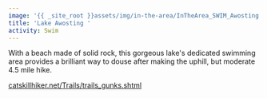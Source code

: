 ```yaml
---
image: '{{ _site_root }}assets/img/in-the-area/InTheArea_SWIM_Awosting.jpg'
title: 'Lake Awosting '
activity: Swim
---
```

<p>With a beach made of solid rock, this gorgeous lake's dedicated swimming area provides a brilliant way to douse after making the uphill, but moderate 4.5 mile hike.&nbsp;</p><p><a href="http://www.catskillhiker.net/Trails/trails_gunks.shtml" target="_blank">catskillhiker.net/Trails/trails_gunks.shtml</a></p>